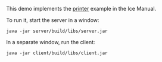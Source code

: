 This demo implements the [printer][1] example in the Ice Manual.

To run it, start the server in a window:

```
java -jar server/build/libs/server.jar
```

In a separate window, run the client:

```
java -jar client/build/libs/client.jar
```

[1]: https://doc.zeroc.com/ice/3.7/hello-world-application/writing-an-ice-application-with-java+Compat
